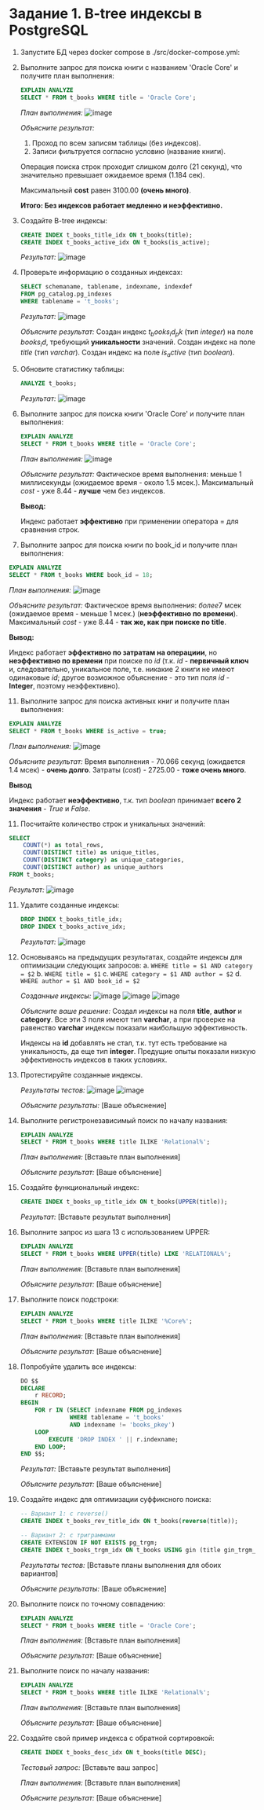 # Задание 1. B-tree индексы в PostgreSQL

1. Запустите БД через docker compose в ./src/docker-compose.yml:

2. Выполните запрос для поиска книги с названием 'Oracle Core' и получите план выполнения:
   ```sql
   EXPLAIN ANALYZE
   SELECT * FROM t_books WHERE title = 'Oracle Core';
   ```
   
   *План выполнения:*
   ![image](https://github.com/user-attachments/assets/b660b5c3-2438-4dfc-8c18-5395f6ec9ee5)

   
   *Объясните результат:*
   1. Проход по всем записям таблицы (без индексов).
   2. Записи фильтруется согласно условию (название книги).

   Операция поиска строк проходит слишком долго ($21$ секунд), что значительно превышает ожидаемое время ($1.184$ сек).

   Максимальный **cost** равен $3100.00$ **(очень много)**.

   **Итого: Без индексов работает медленно и неэффективно.**

4. Создайте B-tree индексы:
   ```sql
   CREATE INDEX t_books_title_idx ON t_books(title);
   CREATE INDEX t_books_active_idx ON t_books(is_active);
   ```
   
   *Результат:*
   ![image](https://github.com/user-attachments/assets/4619457d-8e5a-4cb0-a1a6-45322e46667e)


5. Проверьте информацию о созданных индексах:
   ```sql
   SELECT schemaname, tablename, indexname, indexdef
   FROM pg_catalog.pg_indexes
   WHERE tablename = 't_books';
   ```
   
   *Результат:*
   ![image](https://github.com/user-attachments/assets/aa91c554-578f-47c2-8969-1c5cfb7d9762)
   
   *Объясните результат:*
   Создан индекс $t_books_id_pk$ (тип $integer$) на поле $books_id$, требующий **уникальности** значений.
   Создан индекс на поле $title$ (тип $varchar$).
   Создан индекс на поле $is_active$ (тип $boolean$).

7. Обновите статистику таблицы:
   ```sql
   ANALYZE t_books;
   ```
   
   *Результат:*
   ![image](https://github.com/user-attachments/assets/9c00e049-ad4a-4888-b850-801d6bfd2113)

8. Выполните запрос для поиска книги 'Oracle Core' и получите план выполнения:
   ```sql
   EXPLAIN ANALYZE
   SELECT * FROM t_books WHERE title = 'Oracle Core';
   ```
   
   *План выполнения:*
   ![image](https://github.com/user-attachments/assets/31bbf9f4-8518-41ba-bd42-519e629f578b)
   
   *Объясните результат:*
   Фактическое время выполнения: меньше 1 миллисекунды (ожидаемое время - около $1.5$ мсек.).
   Максимальный $cost$ - уже $8.44$ - **лучше** чем без индексов.

   **Вывод:**

   Индекс работает **эффективно** при применении оператора $=$ для сравнения строк.

10. Выполните запрос для поиска книги по book_id и получите план выполнения:
   ```sql
   EXPLAIN ANALYZE
   SELECT * FROM t_books WHERE book_id = 18;
   ```
   
   *План выполнения:*
   ![image](https://github.com/user-attachments/assets/8174bd00-7fd3-4818-af9b-896114fdbfcf)

   *Объясните результат:*
   Фактическое время выполнения: $более 7$ мсек (ожидаемое время - меньше $1$ мсек.) (**неэффективно по времени**).
   Максимальный $cost$ - уже $8.44$ - **так же, как при поиске по title**.

   **Вывод:**

   Индекс работает **эффективно по затратам на операциии**, но **неэффективно по времени** при поиске по $id$ (т.к. $id$ - **первичный ключ** и, следовательно, уникальное поле, т.е. никакие 2 книги не имеют одинаковые $id$; другое возможное объяснение - это тип поля $id$ - **Integer**, поэтому неэффективно).

11. Выполните запрос для поиска активных книг и получите план выполнения:
   ```sql
   EXPLAIN ANALYZE
   SELECT * FROM t_books WHERE is_active = true;
   ```
   
   *План выполнения:*
   ![image](https://github.com/user-attachments/assets/79dc91bb-bb1f-495f-8dba-ddc72c500411)

   
   *Объясните результат:*
   Время выполнения - $70.066$ секунд (ожидается $1.4$ мсек) - **очень долго**.
   Затраты ($cost$) - $2725.00$ - **тоже очень много**.

   **Вывод**

   Индекс работает **неэффективно**, т.к. тип $boolean$ принимает **всего 2 значения** - $True$ и $False$.
 
11. Посчитайте количество строк и уникальных значений:
   ```sql
   SELECT 
       COUNT(*) as total_rows,
       COUNT(DISTINCT title) as unique_titles,
       COUNT(DISTINCT category) as unique_categories,
       COUNT(DISTINCT author) as unique_authors
   FROM t_books;
   ```
   
   *Результат:*
   ![image](https://github.com/user-attachments/assets/1b310ecf-a545-4245-93ee-80435bfacf46)


11. Удалите созданные индексы:
    ```sql
    DROP INDEX t_books_title_idx;
    DROP INDEX t_books_active_idx;
    ```
    
    *Результат:*
    ![image](https://github.com/user-attachments/assets/20fe6db4-b852-4cb3-b686-204018fd0af3)

12. Основываясь на предыдущих результатах, создайте индексы для оптимизации следующих запросов:
    a. `WHERE title = $1 AND category = $2`
    b. `WHERE title = $1`
    c. `WHERE category = $1 AND author = $2`
    d. `WHERE author = $1 AND book_id = $2`
    
    *Созданные индексы:*
    ![image](https://github.com/user-attachments/assets/df2ceabb-6de7-4acf-ba00-d9a1ce66fd42)
    ![image](https://github.com/user-attachments/assets/edd8f8ff-f4d1-4c0d-89d7-6fd3c1a13f14)
    ![image](https://github.com/user-attachments/assets/d775eb67-4051-4ed4-80d7-127e3b37ca8d)

    
    *Объясните ваше решение:*
    Создал индексы на поля **title**, **author** и **category**. Все эти 3 поля имеют тип **varchar**, а при проверке на равенство **varchar** индексы показали наибольшую эффективность.

    Индексы на **id** добавлять не стал, т.к. тут есть требование на уникальность, да еще тип **integer**. Предущие опыты показали низкую эффективность индексов в таких условиях.

14. Протестируйте созданные индексы.
    
    *Результаты тестов:*
    ![image](https://github.com/user-attachments/assets/1cd34f4a-57c5-4de1-86cf-375176d4d042)
    ![image](https://github.com/user-attachments/assets/b579d814-1440-4d0b-98f0-345355d03819)
    
    
    *Объясните результаты:*
    [Ваше объяснение]

15. Выполните регистронезависимый поиск по началу названия:
    ```sql
    EXPLAIN ANALYZE
    SELECT * FROM t_books WHERE title ILIKE 'Relational%';
    ```
    
    *План выполнения:*
    [Вставьте план выполнения]
    
    *Объясните результат:*
    [Ваше объяснение]

16. Создайте функциональный индекс:
    ```sql
    CREATE INDEX t_books_up_title_idx ON t_books(UPPER(title));
    ```
    
    *Результат:*
    [Вставьте результат выполнения]

17. Выполните запрос из шага 13 с использованием UPPER:
    ```sql
    EXPLAIN ANALYZE
    SELECT * FROM t_books WHERE UPPER(title) LIKE 'RELATIONAL%';
    ```
    
    *План выполнения:*
    [Вставьте план выполнения]
    
    *Объясните результат:*
    [Ваше объяснение]

18. Выполните поиск подстроки:
    ```sql
    EXPLAIN ANALYZE
    SELECT * FROM t_books WHERE title ILIKE '%Core%';
    ```
    
    *План выполнения:*
    [Вставьте план выполнения]
    
    *Объясните результат:*
    [Ваше объяснение]

19. Попробуйте удалить все индексы:
    ```sql
    DO $$ 
    DECLARE
        r RECORD;
    BEGIN
        FOR r IN (SELECT indexname FROM pg_indexes 
                  WHERE tablename = 't_books' 
                  AND indexname != 'books_pkey')
        LOOP
            EXECUTE 'DROP INDEX ' || r.indexname;
        END LOOP;
    END $$;
    ```
    
    *Результат:*
    [Вставьте результат выполнения]
    
    *Объясните результат:*
    [Ваше объяснение]

20. Создайте индекс для оптимизации суффиксного поиска:
    ```sql
    -- Вариант 1: с reverse()
    CREATE INDEX t_books_rev_title_idx ON t_books(reverse(title));
    
    -- Вариант 2: с триграммами
    CREATE EXTENSION IF NOT EXISTS pg_trgm;
    CREATE INDEX t_books_trgm_idx ON t_books USING gin (title gin_trgm_ops);
    ```
    
    *Результаты тестов:*
    [Вставьте планы выполнения для обоих вариантов]
    
    *Объясните результаты:*
    [Ваше объяснение]

21. Выполните поиск по точному совпадению:
    ```sql
    EXPLAIN ANALYZE
    SELECT * FROM t_books WHERE title = 'Oracle Core';
    ```
    
    *План выполнения:*
    [Вставьте план выполнения]
    
    *Объясните результат:*
    [Ваше объяснение]

22. Выполните поиск по началу названия:
    ```sql
    EXPLAIN ANALYZE
    SELECT * FROM t_books WHERE title ILIKE 'Relational%';
    ```
    
    *План выполнения:*
    [Вставьте план выполнения]
    
    *Объясните результат:*
    [Ваше объяснение]

23. Создайте свой пример индекса с обратной сортировкой:
    ```sql
    CREATE INDEX t_books_desc_idx ON t_books(title DESC);
    ```
    
    *Тестовый запрос:*
    [Вставьте ваш запрос]
    
    *План выполнения:*
    [Вставьте план выполнения]
    
    *Объясните результат:*
    [Ваше объяснение]
